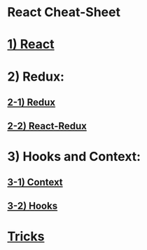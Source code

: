 # React Cheat-Sheet


# [1) React](lessons/1-react.md)

# 2) Redux:

## [2-1) Redux](lessons/2-a-redux.md)
## [2-2) React-Redux](lessons/2-b-react-redux.md)



# 3) Hooks and Context:


## [3-1) Context](lessons/3-a-context.md)
## [3-2) Hooks](lessons/3-b-hooks.md)



# [Tricks](lessons/tricks.md)
